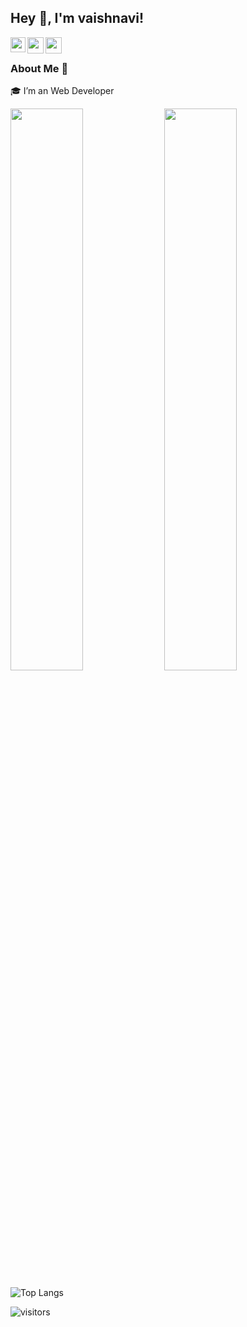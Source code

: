 ## Hey 👋, I'm vaishnavi!

<a href="https://www.linkedin.com/in/vaishnavi-patil-8a7086210/">
  <img align="left" width="24px" src="https://cdn-icons-png.flaticon.com/512/174/174857.png"  />
</a>
<a href="https://twitter.com/vaishnavi_2211">
  <img align="left" width="26px" src="https://logodownload.org/wp-content/uploads/2014/09/twitter-logo-6.png" />
</a>
<a href="https://vaishnavi2211.hashnode.dev">
  <img align="left" width="26px" src="https://cdn.hashnode.com/res/hashnode/image/upload/v1611902473383/CDyAuTy75.png?auto=compress" />
</a>

<br/>

### About Me 🚀
🎓 I’m an Web Developer
<p align="left">

  <img width="48%" src="https://github-readme-stats.vercel.app/api?username=Vaishnavi-Patil2211&show_icons=true&theme=tokyonight"/>
  <img width="48%" src="https://github-readme-streak-stats.herokuapp.com/?user=Vaishnavi-Patil2211&theme=tokyonight"/>
  
</p>

![Top Langs](https://github-readme-stats.vercel.app/api/top-langs/?username=Vaishnavi-Patil2211&show_icons=true&theme=tokyonight&layout=compact)

![visitors](https://visitor-badge.laobi.icu/badge?page_id=Vaishnavi-Patil2211.Vaishnavi-Patil2211)
<!-- theme tokyonight
 ![vaishnavi's github stats](https://github-readme-stats.vercel.app/api?username=vaishnavi_2211&show_icons=true&theme=tokyonight&hide_border=true)
<img width="37.3%" src="https://github-readme-stats.vercel.app/api/top-langs/?username=vaishnavi_2211&theme=tokyonight&count_private=true&line_height=52">-->
